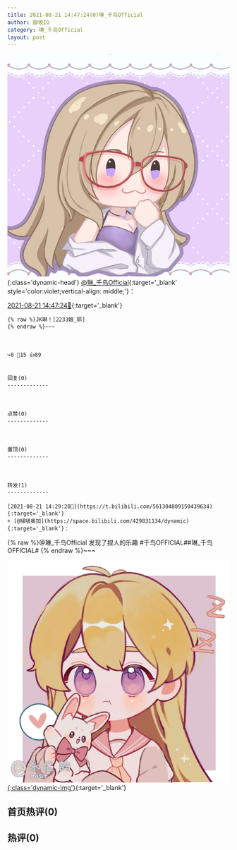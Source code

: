 ```yaml
---
title: 2021-08-21 14:47:24(0)琳_千鸟Official
author: 御坂IO
category: 琳_千鸟Official
layout: post
---
```


![img](/images/c0a88f85ebd0d056f37b114e0748e69556c8b488.jpg){:class='dynamic-head'}
[@琳_千鸟Official](https://space.bilibili.com/1620923329/dynamic){:target='_blank' style='color:violet;vertical-align: middle;'}：

[2021-08-21 14:47:24🔗](https://t.bilibili.com/561309464896094753){:target='_blank'}

~~~
{% raw %}JK琳！[2233娘_耶]
{% endraw %}~~~



↪️0 💬15 👍89


回复(0)
-------------



点赞(0)
-------------



置顶(0)
-------------



转发(1)
-------------

[2021-08-21 14:29:20🔗](https://t.bilibili.com/561304809150439634){:target='_blank'}
+ [@啵啵奥加](https://space.bilibili.com/429831134/dynamic){:target='_blank'}：
~~~
{% raw %}@琳_千鸟Official 发现了捏人的乐趣
#千鸟OFFICIAL##琳_千鸟OFFICIAL#
{% endraw %}~~~


[![img](/images/f291cbbadbf2af4b3a07d5b6f8f846e02316d243.jpg){:class='dynamic-img'}](/images/f291cbbadbf2af4b3a07d5b6f8f846e02316d243.jpg){:target='_blank'}




首页热评(0)
-------------



热评(0)
-------------



